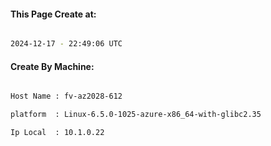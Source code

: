 
   
#### This Page Create at:

```bash

2024-12-17 - 22:49:06 UTC

```

#### Create By Machine:

```bash

Host Name : fv-az2028-612

platform  : Linux-6.5.0-1025-azure-x86_64-with-glibc2.35

Ip Local  : 10.1.0.22

```

